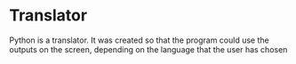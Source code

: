 # Translator
Python is a translator. It was created so that the program could use the outputs on the screen, depending on the language that the user has chosen
